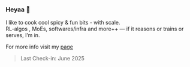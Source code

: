 ### Heyaa 🥘

I like to cook cool spicy & fun bits - with scale.  
RL-algos , MoEs, softwares/infra and more++  — if it reasons or trains or serves, I’m in.

For more info visit my [page](spass.uk)

> Last Check-in: June 2025
